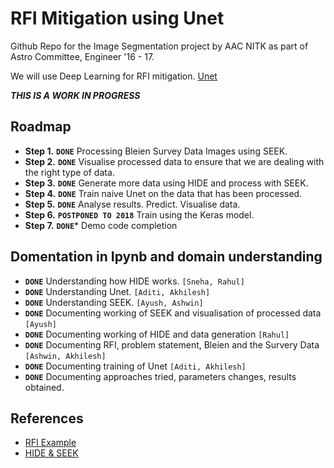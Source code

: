 RFI Mitigation using Unet
=====
Github Repo for the Image Segmentation project by AAC NITK as part of Astro
Committee, Engineer '16 - 17.

We will use Deep Learning for RFI mitigation.
[Unet](https://github.com/jakeret/tf_unet/)

_**THIS IS A WORK IN PROGRESS**_

## Roadmap

* **Step 1.** **`DONE`** Processing Bleien Survey Data Images using SEEK.
* **Step 2.** **`DONE`** Visualise processed data to ensure that we are
  dealing with the right type of data.
* **Step 3.** **`DONE`** Generate more data using HIDE and process with
    SEEK.
* **Step 4.** **`DONE`** Train naive Unet on the data that has been
  processed.
* **Step 5.** **`DONE`** Analyse results. Predict. Visualise data.
* **Step 6.** **`POSTPONED TO 2018`** Train using the Keras model.
* **Step 7.** **`DONE`*** Demo code completion

## Domentation in Ipynb and domain understanding
* **`DONE`** Understanding how HIDE works. `[Sneha, Rahul]`
* **`DONE`** Understanding Unet. `[Aditi, Akhilesh]`
* **`DONE`** Understanding SEEK. `[Ayush, Ashwin]`
* **`DONE`** Documenting working of SEEK and visualisation of processed data `[Ayush]`
* **`DONE`** Documenting working of HIDE and data generation `[Rahul]`
* **`DONE`** Documenting RFI, problem statement, Bleien and the Survery Data `[Ashwin, Akhilesh]`
* **`DONE`** Documenting training of Unet `[Aditi, Akhilesh]`
* **`DONE`** Documenting approaches tried, parameters changes, results obtained.

## References
* [RFI Example](https://github.com/jakeret/tf_unet/blob/master/demo/demo_radio_data.ipynb)
* [HIDE & SEEK](http://www.cosmology.ethz.ch/research/software-lab/hide---seek.html)
